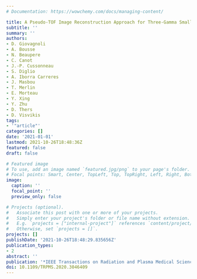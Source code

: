 ```yaml
---
# Documentation: https://wowchemy.com/docs/managing-content/

title: A Pseudo-TOF Image Reconstruction Approach for Three-Gamma Small Animal Imaging
subtitle: ''
summary: ''
authors:
- D. Giovagnoli
- A. Bousse
- N. Beaupere
- C. Canot
- J.-P. Cussonneau
- S. Diglio
- A. Iborra Carreres
- J. Masbou
- T. Merlin
- E. Morteau
- Y. Xing
- Y. Zhu
- D. Thers
- D. Visvikis
tags:
- '"article"'
categories: []
date: '2021-01-01'
lastmod: 2021-10-26T18:48:36Z
featured: false
draft: false

# Featured image
# To use, add an image named `featured.jpg/png` to your page's folder.
# Focal points: Smart, Center, TopLeft, Top, TopRight, Left, Right, BottomLeft, Bottom, BottomRight.
image:
  caption: ''
  focal_point: ''
  preview_only: false

# Projects (optional).
#   Associate this post with one or more of your projects.
#   Simply enter your project's folder or file name without extension.
#   E.g. `projects = ["internal-project"]` references `content/project/deep-learning/index.md`.
#   Otherwise, set `projects = []`.
projects: []
publishDate: '2021-10-26T18:48:29.835656Z'
publication_types:
- 2
abstract: ''
publication: '*IEEE Transactions on Radiation and Plasma Medical Sciences*'
doi: 10.1109/TRPMS.2020.3046409
---
```

